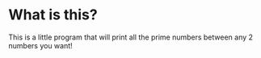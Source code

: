 # What is this?
This is a little program that will print all the prime numbers between any 2 numbers you want!
